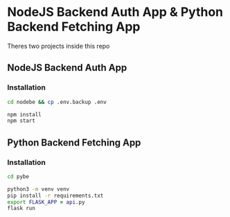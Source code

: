 <!-- # nodebe -->
# NodeJS Backend Auth App & Python Backend Fetching App

Theres two projects inside this repo

## NodeJS Backend Auth App

### Installation
```zsh
cd nodebe && cp .env.backup .env
```

```javascript
npm install
npm start
```


## Python Backend Fetching App

### Installation
```bash
cd pybe
```

```zsh
python3 -m venv venv  
pip install -r requirements.txt
export FLASK_APP = api.py
flask run
```
